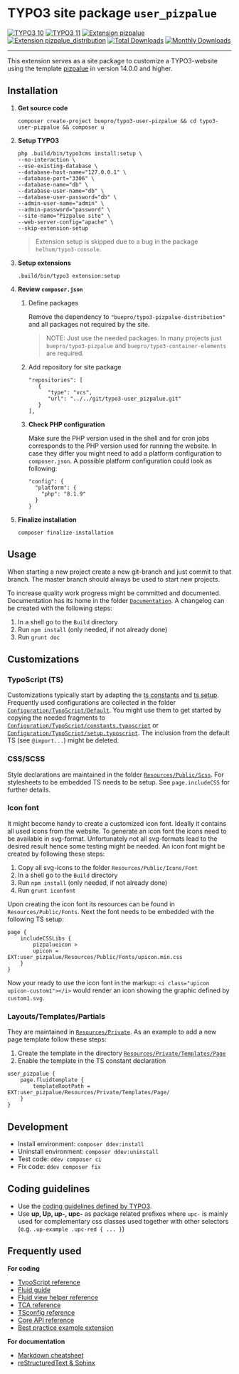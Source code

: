 # TYPO3 site package `user_pizpalue`

[![TYPO3 10](https://img.shields.io/badge/TYPO3-10-orange.svg)](https://get.typo3.org/version/10)
[![TYPO3 11](https://img.shields.io/badge/TYPO3-11-orange.svg)](https://get.typo3.org/version/11)
[![Extension pizpalue](https://img.shields.io/badge/Pizpalue-12-orange.svg)](https://extensions.typo3.org/extension/pizpalue/)
[![Extension pizpalue_distribution](https://img.shields.io/badge/Pizpalue--Distribution-3-orange.svg)](https://extensions.typo3.org/extension/pizpalue_distribution/)
[![Total Downloads](https://poser.pugx.org/buepro/typo3-user-pizpalue/d/total.svg)](https://packagist.org/packages/buepro/typo3-user-pizpalue)
[![Monthly Downloads](https://poser.pugx.org/buepro/typo3-user-pizpalue/d/monthly)](https://packagist.org/packages/buepro/typo3-user-pizpalue)

---

This extension serves as a site package to customize a TYPO3-website using the template
[pizpalue](https://github.com/buepro/typo3-pizpalue) in version 14.0.0 and higher.

## Installation

1. **Get source code**
   ```
   composer create-project buepro/typo3-user-pizpalue && cd typo3-user-pizpalue && composer u
   ```

2. **Setup TYPO3**
   ```
   php .build/bin/typo3cms install:setup \
   --no-interaction \
   --use-existing-database \
   --database-host-name="127.0.0.1" \
   --database-port="3306" \
   --database-name="db" \
   --database-user-name="db" \
   --database-user-password="db" \
   --admin-user-name="admin" \
   --admin-password="password" \
   --site-name="Pizpalue site" \
   --web-server-config="apache" \
   --skip-extension-setup
   ```
   > Extension setup is skipped due to a bug in the package `helhum/typo3-console`.

3. **Setup extensions**
   ```
   .build/bin/typo3 extension:setup
   ```

4. **Review `composer.json`**

    1. Define packages

       Remove the dependency to `"buepro/typo3-pizpalue-distribution"` and all packages not required by the
       site.
       > NOTE: Just use the needed packages. In many projects just `buepro/typo3-pizpalue` and
       `buepro/typo3-container-elements` are required.

    2. Add repository for site package
       ```
       "repositories": [
          {
             "type": "vcs",
             "url": "../../git/typo3-user_pizpalue.git"
          }
       ],
       ```

    3. **Check PHP configuration**

       Make sure the PHP version used in the shell and for cron jobs corresponds to the PHP version used for running the
       website. In case they  differ you might need to add a platform configuration to `composer.json`. A possible
       platform configuration could look as following:
       ```
       "config": {
         "platform": {
           "php": "8.1.9"
         }
       }
       ```

5. **Finalize installation**
   ```
   composer finalize-installation
   ```

## Usage

When starting a new project create a new git-branch and just commit to that branch. The master branch should always be
used to start new projects.

To increase quality work progress might be committed and documented. Documentation has its home in the folder
[`Documentation`](Documentation). A changelog can be created with the following steps:

1. In a shell go to the `Build` directory
1. Run `npm install` (only needed, if not already done)
1. Run `grunt doc`

## Customizations

### TypoScript (TS)

Customizations typically start by adapting the [ts constants](Configuration/TypoScript/constants.typoscript) and
[ts setup](Configuration/TypoScript/setup.typoscript). Frequently used configurations are collected in the
folder [`Configuration/TypoScript/Default`](Configuration/TypoScript/Default). You might use them to get started by
copying the needed fragments to
[`Configuration/TypoScript/constants.typoscript`](Configuration/TypoScript/constants.typoscript) or
[`Configuration/TypoScript/setup.typoscript`](Configuration/TypoScript/setup.typoscript). The inclusion from the default
TS (see `@import...`) might be deleted.

### CSS/SCSS

Style declarations are maintained in the folder [`Resources/Public/Scss`](Resources/Public/Scss). For stylesheets to be
embedded TS needs to be setup. See `page.includeCSS` for further details.

### Icon font

It might become handy to create a customized icon font. Ideally it contains all used icons from the website. To generate
an icon font the icons need to be available in svg-format. Unfortunately not all svg-formats lead to the desired result
hence some testing might be needed. An icon font might be created by following these steps:

1. Copy all svg-icons to the folder `Resources/Public/Icons/Font`
1. In a shell go to the `Build` directory
1. Run `npm install` (only needed, if not already done)
1. Run `grunt iconfont`

Upon creating the icon font its resources can be found in `Resources/Public/Fonts`. Next the font needs to be embedded
with the following TS setup:

```
page {
    includeCSSLibs {
        pizpalueicon >
        upicon = EXT:user_pizpalue/Resources/Public/Fonts/upicon.min.css
    }
}
```

Now your ready to use the icon font in the markup: `<i class="upicon upicon-custom1"></i>` would render an icon showing
the graphic defined by `custom1.svg`.

### Layouts/Templates/Partials

They are maintained in [`Resources/Private`](Resources/Private). As an example to add a new page template follow these
steps:

1. Create the template in the directory [`Resources/Private/Templates/Page`](Resources/Private/Templates/Page)
2. Enable the template in the TS constant declaration

```
user_pizpalue {
    page.fluidtemplate {
        templateRootPath = EXT:user_pizpalue/Resources/Private/Templates/Page/
    }
}
```

## Development

- Install environment: `composer ddev:install`
- Uninstall environment: `composer ddev:uninstall`
- Test code: `ddev composer ci`
- Fix code: `ddev composer fix`

## Coding guidelines

- Use the [coding guidelines defined by TYPO3](https://docs.typo3.org/typo3cms/CoreApiReference/CodingGuidelines/Index.html).
- Use **up, Up, up-, upc-** as package related prefixes where `upc-` is mainly used for complementary css classes used
  together with other selectors (e.g. `.up-example .upc-red { ... }`)

## Frequently used

**For coding**

- [TypoScript reference](https://docs.typo3.org/typo3cms/TyposcriptReference/)
- [Fluid guide](https://docs.typo3.org/typo3cms/ExtbaseGuide/Fluid/)
- [Fluid view helper reference](https://docs.typo3.org/typo3cms/ViewHelperReference/)
- [TCA reference](https://docs.typo3.org/typo3cms/TCAReference/)
- [TSconfig reference](https://docs.typo3.org/typo3cms/TSconfigReference/)
- [Core API reference](https://docs.typo3.org/typo3cms/CoreApiReference/)
- [Best practice example extension](https://gitlab.typo3.org/qa/example-extension)

**For documentation**

- [Markdown cheatsheet](https://github.com/adam-p/markdown-here/wiki/Markdown-Cheatsheet)
- [reStructuredText & Sphinx](https://docs.typo3.org/typo3cms/HowToDocument/WritingReST/Index.html)
